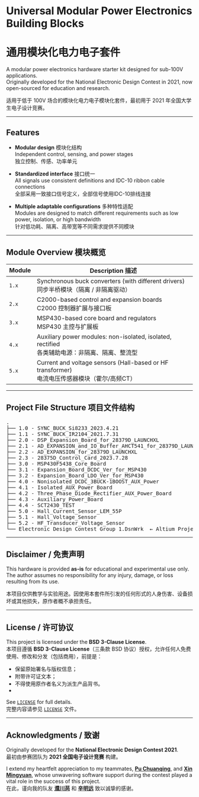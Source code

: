 # Universal Modular Power Electronics Building Blocks  
# 通用模块化电力电子套件

A modular power electronics hardware starter kit designed for sub-100V applications.  
Originally developed for the National Electronic Design Contest in 2021, now open-sourced for education and research.

适用于低于 100V 场合的模块化电力电子模块化套件，最初用于 2021 年全国大学生电子设计竞赛。

---

## Features  
- **Modular design** 模块化结构  
  Independent control, sensing, and power stages  
  独立控制、传感、功率单元  

- **Standardized interface** 接口统一  
  All signals use consistent definitions and IDC-10 ribbon cable connections  
  全部采用一致接口信号定义，全部信号使用IDC-10排线连接  

- **Multiple adaptable configurations** 多种特性适配  
  Modules are designed to match different requirements such as low power, isolation, or high bandwidth  
  针对低功耗、隔离、高带宽等不同需求提供不同模块  

---

## Module Overview 模块概览

| Module | Description 描述 |
|--------|------------------|
| `1.x`  | Synchronous buck converters (with different drivers) <br> 同步半桥模块（隔离 / 非隔离驱动） |
| `2.x`  | C2000-based control and expansion boards <br> C2000 控制器扩展与接口板 |
| `3.x`  | MSP430-based core board and regulators <br> MSP430 主控与扩展板 |
| `4.x`  | Auxiliary power modules: non-isolated, isolated, rectified <br> 各类辅助电源：非隔离、隔离、整流型 |
| `5.x`  | Current and voltage sensors (Hall-based or HF transformer) <br> 电流电压传感器模块（霍尔/高频CT） |

---

## Project File Structure 项目文件结构

<pre>
.
├── 1.0 - SYNC_BUCK_Si8233_2023.4.21
├── 1.1 - SYNC_BUCK_IR2104_2021.7.31
├── 2.0 - DSP_Expansion_Board_for_28379D_LAUNCHXL
├── 2.1 - AD_EXPANSION_and_IO_Buffer_AHCT541_for_28379D_LAUNCHXL
├── 2.2 - AD_EXPANSION_for_28379D_LAUNCHXL
├── 2.3 - 28375D_Control_Card_2023.7.28
├── 3.0 - MSP430F5438_Core_Board
├── 3.1 - Expansion_Board_DCDC_Ver_for_MSP430
├── 3.2 - Expansion_Board_LDO_Ver_for_MSP430
├── 4.0 - Nonisolated_DCDC_3BUCK-1BOOST_AUX_Power
├── 4.1 - Isolated_AUX_Power_Board
├── 4.2 - Three_Phase_Diode_Rectifier_AUX_Power_Board
├── 4.3 - Auxiliary_Power_Board
├── 4.4 - SCT2430_TEST
├── 5.0 - Hall_Current_Sensor_LEM_55P
├── 5.1 - Hall_Voltage_Sensor
├── 5.2 - HF_Transducer_Voltage_Sensor
└── Electronic Design Contest Group 1.DsnWrk  ← Altium Project Workspace
</pre>

---

## Disclaimer / 免责声明

This hardware is provided **as-is** for educational and experimental use only. The author assumes no responsibility for any injury, damage, or loss resulting from its use.

本项目仅供教学与实验用途。因使用本套件所引发的任何形式的人身伤害、设备损坏或其他损失，原作者概不承担责任。

---

## License / 许可协议

This project is licensed under the **BSD 3-Clause License**.  
本项目遵循 **BSD 3-Clause License**（三条款 BSD 协议）授权，允许任何人免费使用、修改和分发（包括商用），前提是：
- 保留原始署名与版权信息；
- 附带许可证文本；
- 不得使用原作者名义为派生产品背书。
- 
See [`LICENSE`](./LICENSE) for full details.  
完整内容请参见 [`LICENSE`](./LICENSE) 文件。

---

## Acknowledgments / 致谢

Originally developed for the **National Electronic Design Contest 2021**.  
最初由参赛团队为 **2021 全国电子设计竞赛** 构建。

I extend my heartfelt appreciation to my teammates, [**Pu Chuanqing**](https://github.com/BigdogManLuo), 
and [**Xin Mingyuan**](https://github.com/Chen-JIANG-HHH), whose unwavering software support during the contest played a vital role in the success of this project.  
在此，谨向我的队友 [**濮川苘**](https://github.com/BigdogManLuo) 和 [**辛明远**](https://github.com/Chen-JIANG-HHH) 致以诚挚的感谢。

